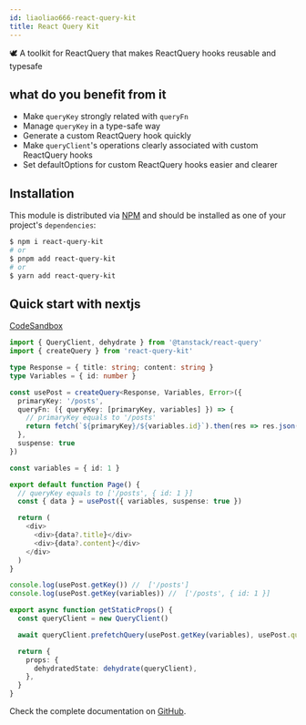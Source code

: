 ```yaml
---
id: liaoliao666-react-query-kit
title: React Query Kit
---
```


🕊️ A toolkit for ReactQuery that makes ReactQuery hooks reusable and typesafe

## what do you benefit from it

- Make `queryKey` strongly related with `queryFn`
- Manage `queryKey` in a type-safe way
- Generate a custom ReactQuery hook quickly
- Make `queryClient`'s operations clearly associated with custom ReactQuery hooks
- Set defaultOptions for custom ReactQuery hooks easier and clearer

## Installation

This module is distributed via [NPM](https://www.npmjs.com/package/react-query-kit) and
should be installed as one of your project's `dependencies`:

```bash
$ npm i react-query-kit
# or
$ pnpm add react-query-kit
# or
$ yarn add react-query-kit
```

## Quick start with nextjs

[CodeSandbox](https://codesandbox.io/s/example-react-query-kit-nextjs-uldl88)

```ts
import { QueryClient, dehydrate } from '@tanstack/react-query'
import { createQuery } from 'react-query-kit'

type Response = { title: string; content: string }
type Variables = { id: number }

const usePost = createQuery<Response, Variables, Error>({
  primaryKey: '/posts',
  queryFn: ({ queryKey: [primaryKey, variables] }) => {
    // primaryKey equals to '/posts'
    return fetch(`${primaryKey}/${variables.id}`).then(res => res.json())
  },
  suspense: true
})

const variables = { id: 1 }

export default function Page() {
  // queryKey equals to ['/posts', { id: 1 }]
  const { data } = usePost({ variables, suspense: true })

  return (
    <div>
      <div>{data?.title}</div>
      <div>{data?.content}</div>
    </div>
  )
}

console.log(usePost.getKey()) //  ['/posts']
console.log(usePost.getKey(variables)) //  ['/posts', { id: 1 }]

export async function getStaticProps() {
  const queryClient = new QueryClient()

  await queryClient.prefetchQuery(usePost.getKey(variables), usePost.queryFn)

  return {
    props: {
      dehydratedState: dehydrate(queryClient),
    },
  }
}
```

Check the complete documentation on [GitHub](https://github.com/liaoliao666/react-query-kit).
